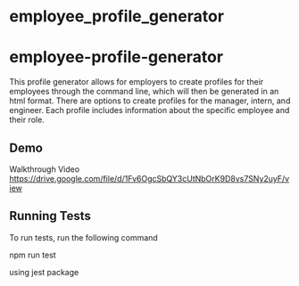 # employee_profile_generator

# employee-profile-generator

This profile generator allows for employers to create profiles for their employees through the command line, which will then be generated in an html format. 
There are options to create profiles for the manager, intern, and engineer. Each profile includes information about the specific employee and their role.



## Demo
Walkthrough Video https://drive.google.com/file/d/1Fv6OgcSbQY3cUtNbOrK9D8vs7SNy2uyF/view


## Running Tests

To run tests, run the following command

  npm run test

  using jest package


